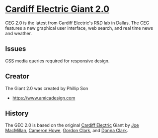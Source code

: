 # [Cardiff Electric Giant 2.0](http://haltandcatchfire.wikia.com/wiki/Halt_and_Catch_Fire_Wiki) 

CEG 2.0 is the latest from Cardiff Electric's R&D lab in Dallas. The CEG features a new graphical user interface, web search, and real time news and weather.    

## Issues
CSS media queries required for responsive design.  


## Creator
The Giant 2.0 was created by Phillip Son 

* https://www.amicadesign.com


## History
The GEC 2.0 is based on the original [Cardiff Electric](http://haltandcatchfire.wikia.com/wiki/Cardiff_Electric) Giant by [Joe MacMillan](http://haltandcatchfire.wikia.com/wiki/Joe_Macmillan), [Cameron Howe](http://haltandcatchfire.wikia.com/wiki/Cameron_Howe), [Gordon Clark](http://haltandcatchfire.wikia.com/wiki/Cameron_Howe), and [Donna Clark](http://haltandcatchfire.wikia.com/wiki/Donna_clark).

